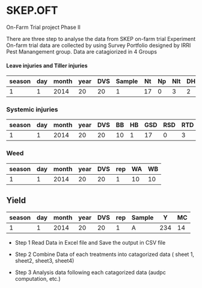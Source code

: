 SKEP.OFT
========

On-Farm Trial project Phase II

There are three step to analyse the data from SKEP on-farm trial Experiment
On-farm trial data are collected by using Survey Portfolio designed by IRRI Pest Manangement group.
Data are catagiorized in 4 Groups 


#### Leave injuries and Tiller injuries
season | day | month | year | DVS | Sample | Nt |Np | Nlt| DH |SN |  
-------|-----|-------|------|-----|--------|----|---|----|----|---|
   1   |  1  | 2014  |  20  |20   |   1    | 17 | 0 | 3  | 2  |4  |

### Systemic injuries
season | day | month | year | DVS |  BB | HB | GSD |RSD | RTD| TSD |  
-------|-----|-------|------|-----|-----|----|-----|----|----|-----|
   1   |  1  | 2014  |  20  |20   |10   |1   |  17 | 0  | 3  |  2  |

### Weed
season | day | month | year | DVS | rep  | WA | WB|  
-------|-----|-------|------|-----|------|----|---|
   1   |  1  | 2014  |  20  |20   | 1    |10  |10 |
   
## Yield
season | day | month | year | DVS | rep | Sample| Y  | MC| 
-------|-----|-------|------|-----|-----|-------|--- |---|
   1   |  1  | 2014  |  20  |20   | 1   |  A    |234 |14 |
   
   
* Step 1 Read Data in Excel file and Save the output in CSV file

* Step 2 Combine Data of each treatments into catagorized data ( sheet 1, sheet2, sheet3, sheet4)

* Step 3 Analysis data following each catagorized data (audpc computation, etc.)

